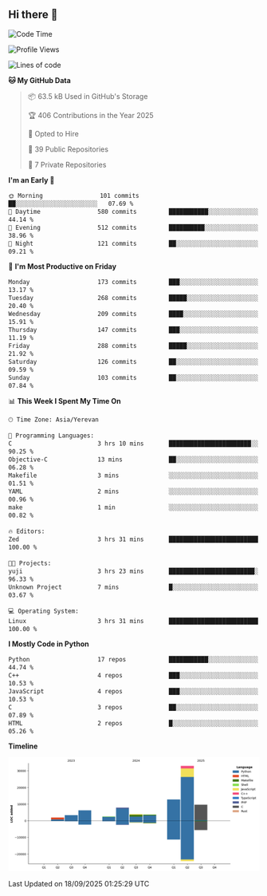 ## Hi there 👋

<!--START_SECTION:waka-->
![Code Time](http://img.shields.io/badge/Code%20Time-1%2C393%20hrs%204%20mins-blue)

![Profile Views](http://img.shields.io/badge/Profile%20Views-0-blue)

![Lines of code](https://img.shields.io/badge/From%20Hello%20World%20I%27ve%20Written-84.8%20thousand%20lines%20of%20code-blue)

**🐱 My GitHub Data** 

> 📦 63.5 kB Used in GitHub's Storage 
 > 
> 🏆 406 Contributions in the Year 2025
 > 
> 💼 Opted to Hire
 > 
> 📜 39 Public Repositories 
 > 
> 🔑 7 Private Repositories 
 > 
**I'm an Early 🐤** 

```text
🌞 Morning                101 commits         ██░░░░░░░░░░░░░░░░░░░░░░░   07.69 % 
🌆 Daytime                580 commits         ███████████░░░░░░░░░░░░░░   44.14 % 
🌃 Evening                512 commits         ██████████░░░░░░░░░░░░░░░   38.96 % 
🌙 Night                  121 commits         ██░░░░░░░░░░░░░░░░░░░░░░░   09.21 % 
```
📅 **I'm Most Productive on Friday** 

```text
Monday                   173 commits         ███░░░░░░░░░░░░░░░░░░░░░░   13.17 % 
Tuesday                  268 commits         █████░░░░░░░░░░░░░░░░░░░░   20.40 % 
Wednesday                209 commits         ████░░░░░░░░░░░░░░░░░░░░░   15.91 % 
Thursday                 147 commits         ███░░░░░░░░░░░░░░░░░░░░░░   11.19 % 
Friday                   288 commits         █████░░░░░░░░░░░░░░░░░░░░   21.92 % 
Saturday                 126 commits         ██░░░░░░░░░░░░░░░░░░░░░░░   09.59 % 
Sunday                   103 commits         ██░░░░░░░░░░░░░░░░░░░░░░░   07.84 % 
```


📊 **This Week I Spent My Time On** 

```text
🕑︎ Time Zone: Asia/Yerevan

💬 Programming Languages: 
C                        3 hrs 10 mins       ███████████████████████░░   90.25 % 
Objective-C              13 mins             ██░░░░░░░░░░░░░░░░░░░░░░░   06.28 % 
Makefile                 3 mins              ░░░░░░░░░░░░░░░░░░░░░░░░░   01.51 % 
YAML                     2 mins              ░░░░░░░░░░░░░░░░░░░░░░░░░   00.96 % 
make                     1 min               ░░░░░░░░░░░░░░░░░░░░░░░░░   00.82 % 

🔥 Editors: 
Zed                      3 hrs 31 mins       █████████████████████████   100.00 % 

🐱‍💻 Projects: 
yuji                     3 hrs 23 mins       ████████████████████████░   96.33 % 
Unknown Project          7 mins              █░░░░░░░░░░░░░░░░░░░░░░░░   03.67 % 

💻 Operating System: 
Linux                    3 hrs 31 mins       █████████████████████████   100.00 % 
```

**I Mostly Code in Python** 

```text
Python                   17 repos            ███████████░░░░░░░░░░░░░░   44.74 % 
C++                      4 repos             ███░░░░░░░░░░░░░░░░░░░░░░   10.53 % 
JavaScript               4 repos             ███░░░░░░░░░░░░░░░░░░░░░░   10.53 % 
C                        3 repos             ██░░░░░░░░░░░░░░░░░░░░░░░   07.89 % 
HTML                     2 repos             █░░░░░░░░░░░░░░░░░░░░░░░░   05.26 % 
```



**Timeline**

![Lines of Code chart](https://raw.githubusercontent.com/0xM4LL0C/0xM4LL0C/main/assets/bar_graph.png)


 Last Updated on 18/09/2025 01:25:29 UTC
<!--END_SECTION:waka-->

